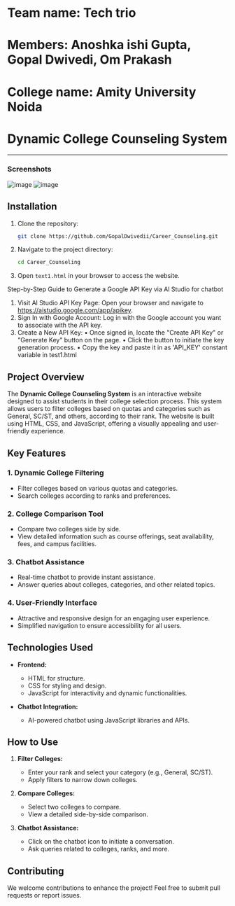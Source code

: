 # Team name: Tech trio
# Members: Anoshka ishi Gupta, Gopal Dwivedi, Om Prakash 
# College name: Amity University Noida 
# Dynamic College Counseling System
---

### Screenshots
![image](https://github.com/user-attachments/assets/d070eda5-8acb-47b6-87ae-770176bfdd25)
![image](https://github.com/user-attachments/assets/9b5e5872-cd3b-4057-9362-9d5bea429ded)

## Installation

1. Clone the repository:
   ```bash
   git clone https://github.com/GopalDwivedii/Career_Counseling.git
   ```
2. Navigate to the project directory:
   ```bash
   cd Career_Counseling
   ```
3. Open `text1.html` in your browser to access the website.

Step-by-Step Guide to Generate a Google API Key via Al Studio for chatbot
1. Visit Al Studio API Key Page:
Open your browser and navigate to https://aistudio.google.com/app/apikey.
2. Sign In with Google Account:
Log in with the Google account you want to associate with the API key.
3. Create a New API Key:
• Once signed in, locate the "Create API Key" or "Generate Key" button on the page.
• Click the button to initiate the key generation process.
• Copy the key and paste it in as 'API_KEY' constant variable in test1.html

## Project Overview
The **Dynamic College Counseling System** is an interactive website designed to assist students in their college selection process. This system allows users to filter colleges based on quotas and categories such as General, SC/ST, and others, according to their rank. The website is built using HTML, CSS, and JavaScript, offering a visually appealing and user-friendly experience.

## Key Features

### 1. **Dynamic College Filtering**
   - Filter colleges based on various quotas and categories.
   - Search colleges according to ranks and preferences.

### 2. **College Comparison Tool**
   - Compare two colleges side by side.
   - View detailed information such as course offerings, seat availability, fees, and campus facilities.

### 3. **Chatbot Assistance**
   - Real-time chatbot to provide instant assistance.
   - Answer queries about colleges, categories, and other related topics.

### 4. **User-Friendly Interface**
   - Attractive and responsive design for an engaging user experience.
   - Simplified navigation to ensure accessibility for all users.

## Technologies Used

- **Frontend:**
  - HTML for structure.
  - CSS for styling and design.
  - JavaScript for interactivity and dynamic functionalities.

- **Chatbot Integration:**
  - AI-powered chatbot using JavaScript libraries and APIs.

## How to Use

1. **Filter Colleges:**
   - Enter your rank and select your category (e.g., General, SC/ST).
   - Apply filters to narrow down colleges.

2. **Compare Colleges:**
   - Select two colleges to compare.
   - View a detailed side-by-side comparison.

3. **Chatbot Assistance:**
   - Click on the chatbot icon to initiate a conversation.
   - Ask queries related to colleges, ranks, and more.


## Contributing
We welcome contributions to enhance the project! Feel free to submit pull requests or report issues.

